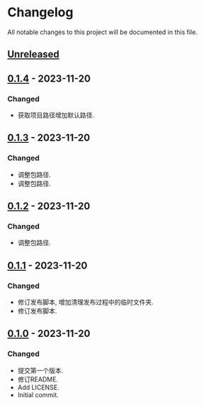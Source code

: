 # Changelog

All notable changes to this project will be documented in this file.

## [Unreleased]

## [0.1.4] - 2023-11-20
### Changed
- 获取项目路径增加默认路径.

## [0.1.3] - 2023-11-20
### Changed
- 调整包路径.
- 调整包路径.

## [0.1.2] - 2023-11-20
### Changed
- 调整包路径.

## [0.1.1] - 2023-11-20
### Changed
- 修订发布脚本, 增加清理发布过程中的临时文件夹.
- 修订发布脚本.

## [0.1.0] - 2023-11-20

### Changed

- 提交第一个版本.
- 修订README.
- Add LICENSE.
- Initial commit.

[Unreleased]: https://gitee.com/quant1x/base/compare/v0.1.4...HEAD

[0.1.4]: https://gitee.com/quant1x/base/compare/v0.1.3...v0.1.4
[0.1.3]: https://gitee.com/quant1x/base/compare/v0.1.2...v0.1.3
[0.1.2]: https://gitee.com/quant1x/base/compare/v0.1.1...v0.1.2
[0.1.1]: https://gitee.com/quant1x/base/compare/v0.1.0...v0.1.1
[0.1.0]: https://gitee.com/quant1x/base/releases/tag/v0.1.0
